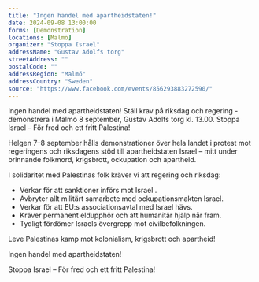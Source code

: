 ```yaml
---
title: "Ingen handel med apartheidstaten!"
date: 2024-09-08 13:00:00
forms: [Demonstration]
locations: [Malmö]
organizer: "Stoppa Israel"
addressName: "Gustav Adolfs torg"
streetAddress: ""
postalCode: ""
addressRegion: "Malmö"
addressCountry: "Sweden"
source: "https://www.facebook.com/events/856293883272590/"
---
```

Ingen handel med apartheidstaten! Ställ krav på riksdag och regering - demonstrera i Malmö 8 september, Gustav Adolfs torg kl. 13.00.
Stoppa Israel – För fred och ett fritt Palestina!


Helgen 7–8 september hålls demonstrationer över hela landet i protest mot regeringens och riksdagens stöd till apartheidstaten Israel – mitt under brinnande folkmord, krigsbrott, ockupation och apartheid.

I solidaritet med Palestinas folk kräver vi att regering och riksdag:

- Verkar för att sanktioner införs mot Israel .
- Avbryter allt militärt samarbete med ockupationsmakten Israel.
- Verkar för att EU:s associationsavtal med Israel hävs.
- Kräver permanent eldupphör och att humanitär hjälp når fram.
- Tydligt fördömer Israels övergrepp mot civilbefolkningen.

Leve Palestinas kamp mot kolonialism, krigsbrott och apartheid!

Ingen handel med apartheidstaten!

Stoppa Israel – För fred och ett fritt Palestina!